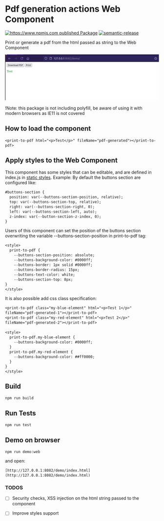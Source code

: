 # Pdf generation actions Web Component

[![https://www.npmjs.com published Package](https://github.com/TIGNUM/pdf-generation-actions-web-component/actions/workflows/release-package.yml/badge.svg)](https://github.com/TIGNUM/pdf-generation-actions-web-component/actions/workflows/release-package.yml) [![semantic-release](https://img.shields.io/badge/%20%20%F0%9F%93%A6%F0%9F%9A%80-semantic--release-e10079.svg)](https://github.com/semantic-release/semantic-release)

Print or generate a pdf from the html passed as string to the Web Component

![Image of the Web Component](./demo/screenshot-component.png)

!Note: this package is not including polyfill, be aware of using it with modern browsers as IE11 is not covered

## How to load the component

    <print-to-pdf html="<p>Test</p>" fileName="pdf-generated"></print-to-pdf>

## Apply styles to the Web Component

This component has some styles that can be editable, and are defined in index.js in [static styles](https://github.com/TIGNUM/pdf-generation-actions-web-component/blob/main/index.js).
Example: By default the buttons section are configured like:

    #buttons-section {
      position: var(--buttons-section-position, relative);
      top: var(--buttons-section-top, relative);
      right: var(--buttons-section-right, 0);
      left: var(--buttons-section-left, auto);
      z-index: var(--button-section-z-index, 0);
    }

Users of this component can set the position of the buttons section overwriting the variable --buttons-section-position in print-to-pdf tag:

    <style>
      print-to-pdf {
        --buttons-section-position: absolute;
        --buttons-background-color: #0000ff;
        --buttons-border: 1px solid #0000ff;
        --buttons-border-radius: 15px;
        --buttons-text-color: white;
        --buttons-section-top: 8px;
    }
    </style>

It is also possible add css class specification:

    <print-to-pdf class="my-blue-element" html="<p>Test 1</p>" fileName="pdf-generated-1"></print-to-pdf>
    <print-to-pdf class="my-red-element" html="<p>Test 2</p>" fileName="pdf-generated-2"></print-to-pdf>

    <style>
      print-to-pdf.my-blue-element {
        --buttons-background-color: #0000ff;
      }
      print-to-pdf.my-red-element {
        --buttons-background-color: ##ff0000;
      }
    }
    </style>


## Build

    npm run build


## Run Tests

    npm run test  

## Demo on browser

    npm run demo:web

and open:

    [http://127.0.0.1:8082/demo/index.html](http://127.0.0.1:8082/demo/index.html)

### TODOS

- [ ] Security checks, XSS injection on the html string passed to the component

- [ ] Improve styles support

